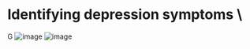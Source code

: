 # Identifying depression symptoms \
 G
![image](https://user-images.githubusercontent.com/25851171/129116048-2f59e3b5-bbc1-4e56-8095-423391a4f18b.png)
![image](https://user-images.githubusercontent.com/25851171/129116084-f0cc07f5-b43f-4f46-8b9c-e9301ae2b459.png)
